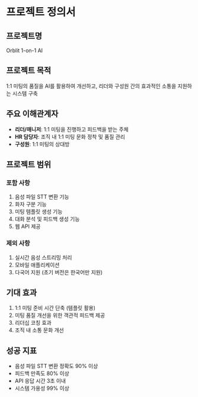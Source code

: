 # 프로젝트 정의서

## 프로젝트명
Orblit 1-on-1 AI

## 프로젝트 목적
1:1 미팅의 품질을 AI를 활용하여 개선하고, 리더와 구성원 간의 효과적인 소통을 지원하는 시스템 구축

## 주요 이해관계자
- **리더/매니저**: 1:1 미팅을 진행하고 피드백을 받는 주체
- **HR 담당자**: 조직 내 1:1 미팅 문화 정착 및 품질 관리
- **구성원**: 1:1 미팅의 상대방

## 프로젝트 범위

### 포함 사항
1. 음성 파일 STT 변환 기능
2. 화자 구분 기능
3. 미팅 템플릿 생성 기능
4. 대화 분석 및 피드백 생성 기능
5. 웹 API 제공

### 제외 사항
1. 실시간 음성 스트리밍 처리
2. 모바일 애플리케이션
3. 다국어 지원 (초기 버전은 한국어만 지원)

## 기대 효과
1. 1:1 미팅 준비 시간 단축 (템플릿 활용)
2. 미팅 품질 개선을 위한 객관적 피드백 제공
3. 리더십 코칭 효과
4. 조직 내 소통 문화 개선

## 성공 지표
- 음성 파일 STT 변환 정확도 90% 이상
- 피드백 만족도 80% 이상
- API 응답 시간 3초 이내
- 시스템 가용성 99% 이상
